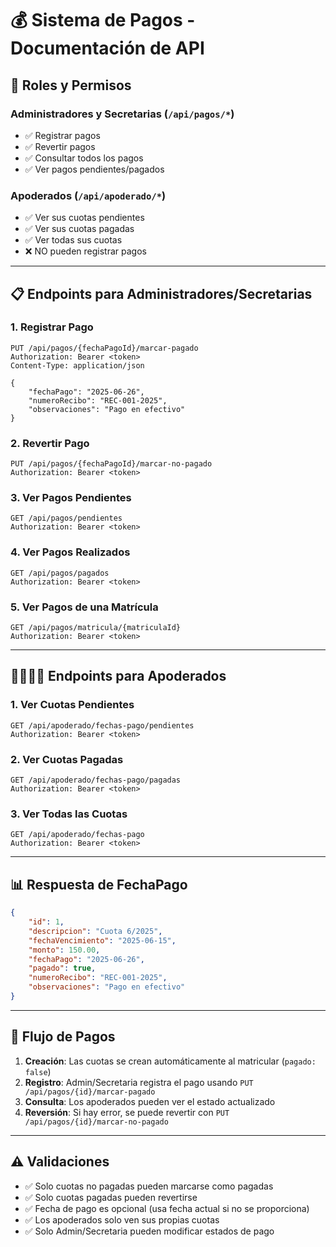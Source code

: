 # 💰 Sistema de Pagos - Documentación de API

## 🔐 Roles y Permisos

### **Administradores y Secretarias** (`/api/pagos/*`)
- ✅ Registrar pagos
- ✅ Revertir pagos
- ✅ Consultar todos los pagos
- ✅ Ver pagos pendientes/pagados

### **Apoderados** (`/api/apoderado/*`)
- ✅ Ver sus cuotas pendientes
- ✅ Ver sus cuotas pagadas
- ✅ Ver todas sus cuotas
- ❌ NO pueden registrar pagos

---

## 📋 Endpoints para Administradores/Secretarias

### **1. Registrar Pago**
```http
PUT /api/pagos/{fechaPagoId}/marcar-pagado
Authorization: Bearer <token>
Content-Type: application/json

{
    "fechaPago": "2025-06-26",
    "numeroRecibo": "REC-001-2025",
    "observaciones": "Pago en efectivo"
}
```

### **2. Revertir Pago**
```http
PUT /api/pagos/{fechaPagoId}/marcar-no-pagado
Authorization: Bearer <token>
```

### **3. Ver Pagos Pendientes**
```http
GET /api/pagos/pendientes
Authorization: Bearer <token>
```

### **4. Ver Pagos Realizados**
```http
GET /api/pagos/pagados
Authorization: Bearer <token>
```

### **5. Ver Pagos de una Matrícula**
```http
GET /api/pagos/matricula/{matriculaId}
Authorization: Bearer <token>
```

---

## 👨‍👩‍👧‍👦 Endpoints para Apoderados

### **1. Ver Cuotas Pendientes**
```http
GET /api/apoderado/fechas-pago/pendientes
Authorization: Bearer <token>
```

### **2. Ver Cuotas Pagadas**
```http
GET /api/apoderado/fechas-pago/pagadas
Authorization: Bearer <token>
```

### **3. Ver Todas las Cuotas**
```http
GET /api/apoderado/fechas-pago
Authorization: Bearer <token>
```

---

## 📊 Respuesta de FechaPago

```json
{
    "id": 1,
    "descripcion": "Cuota 6/2025",
    "fechaVencimiento": "2025-06-15",
    "monto": 150.00,
    "fechaPago": "2025-06-26",
    "pagado": true,
    "numeroRecibo": "REC-001-2025",
    "observaciones": "Pago en efectivo"
}
```

---

## 🔄 Flujo de Pagos

1. **Creación**: Las cuotas se crean automáticamente al matricular (`pagado: false`)
2. **Registro**: Admin/Secretaria registra el pago usando `PUT /api/pagos/{id}/marcar-pagado`
3. **Consulta**: Los apoderados pueden ver el estado actualizado
4. **Reversión**: Si hay error, se puede revertir con `PUT /api/pagos/{id}/marcar-no-pagado`

---

## ⚠️ Validaciones

- ✅ Solo cuotas no pagadas pueden marcarse como pagadas
- ✅ Solo cuotas pagadas pueden revertirse
- ✅ Fecha de pago es opcional (usa fecha actual si no se proporciona)
- ✅ Los apoderados solo ven sus propias cuotas
- ✅ Solo Admin/Secretaria pueden modificar estados de pago
